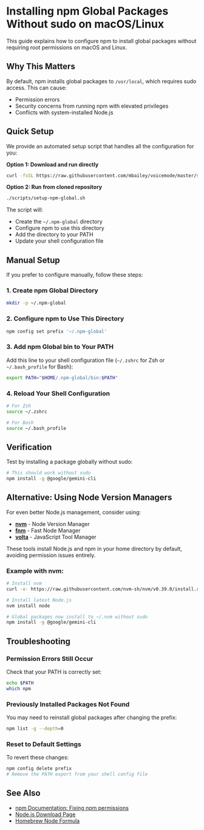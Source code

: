 # Installing npm Global Packages Without sudo on macOS/Linux

This guide explains how to configure npm to install global packages without requiring root permissions on macOS and Linux.

## Why This Matters

By default, npm installs global packages to `/usr/local`, which requires sudo access. This can cause:
- Permission errors
- Security concerns from running npm with elevated privileges
- Conflicts with system-installed Node.js

## Quick Setup

We provide an automated setup script that handles all the configuration for you:

**Option 1: Download and run directly**
```bash
curl -fsSL https://raw.githubusercontent.com/mbailey/voicemode/master/scripts/setup-npm-global.sh | bash
```

**Option 2: Run from cloned repository**
```bash
./scripts/setup-npm-global.sh
```

The script will:
- Create the `~/.npm-global` directory
- Configure npm to use this directory
- Add the directory to your PATH
- Update your shell configuration file

## Manual Setup

If you prefer to configure manually, follow these steps:

### 1. Create npm Global Directory

```bash
mkdir -p ~/.npm-global
```

### 2. Configure npm to Use This Directory

```bash
npm config set prefix '~/.npm-global'
```

### 3. Add npm Global bin to Your PATH

Add this line to your shell configuration file (`~/.zshrc` for Zsh or `~/.bash_profile` for Bash):

```bash
export PATH="$HOME/.npm-global/bin:$PATH"
```

### 4. Reload Your Shell Configuration

```bash
# For Zsh
source ~/.zshrc

# For Bash
source ~/.bash_profile
```

## Verification

Test by installing a package globally without sudo:

```bash
# This should work without sudo
npm install -g @google/gemini-cli
```

## Alternative: Using Node Version Managers

For even better Node.js management, consider using:

- **[nvm](https://github.com/nvm-sh/nvm)** - Node Version Manager
- **[fnm](https://github.com/Schniz/fnm)** - Fast Node Manager
- **[volta](https://volta.sh/)** - JavaScript Tool Manager

These tools install Node.js and npm in your home directory by default, avoiding permission issues entirely.

### Example with nvm:

```bash
# Install nvm
curl -o- https://raw.githubusercontent.com/nvm-sh/nvm/v0.39.0/install.sh | bash

# Install latest Node.js
nvm install node

# Global packages now install to ~/.nvm without sudo
npm install -g @google/gemini-cli
```

## Troubleshooting

### Permission Errors Still Occur

Check that your PATH is correctly set:
```bash
echo $PATH
which npm
```

### Previously Installed Packages Not Found

You may need to reinstall global packages after changing the prefix:
```bash
npm list -g --depth=0
```

### Reset to Default Settings

To revert these changes:
```bash
npm config delete prefix
# Remove the PATH export from your shell config file
```

## See Also

- [npm Documentation: Fixing npm permissions](https://docs.npmjs.com/resolving-eacces-permissions-errors-when-installing-packages-globally)
- [Node.js Download Page](https://nodejs.org/en/download/)
- [Homebrew Node Formula](https://formulae.brew.sh/formula/node)